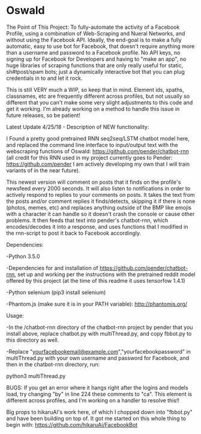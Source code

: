 # Oswald

The Point of This Project:
  To fully-automate the activity of a Facebook Profile, using a combination of Web-Scraping and Nueral Networks, and without using the Facebook API.  Ideally, the end-goal is to make a fully automatic, easy to use bot for Facebook, that doesn't require anything more than a username and password to a Facebook profile.  No API keys, no signing up for Facebook for Developers and having to "make an app", no huge libraries of scraping functions that are only really useful for static, sh#tpost/spam bots; just a dynamically interactive bot that you can plug credentials in to and let it rock.  

  This is still VERY much a WIP, so keep that in mind.  Element ids, xpaths, classnames, etc are frequently different across profiles, but not usually so different that you can't make some very slight adjustments to this code and get it working.  I'm already working on a method to handle this issue in future releases, so be patient!


Latest Update 4/25/18 - Description of NEW functionality:

I Found a pretty good pretrained RNN seq2seq/LSTM chatbot model here, and replaced the command line interface to input/output text with the webscraping functions of Oswald: https://github.com/pender/chatbot-rnn
(all credit for this RNN used in my project currently goes to Pender: https://github.com/pender I am actively developing my own that I will train variants of in the near future).

This newest version will comment on posts that it finds on the profile's newsfeed every 2000 seconds.  It will also listen to notifications in order to actively respond to replies to your comments on posts.  It takes the text from the posts and/or comment replies it finds/detects, skipping it if there is none (photos, memes, etc) and replaces anything outside of the BMP like emojis with a character it can handle so it doesn't crash the console or cause other problems.  It then feeds that text into pender's chatbot-rnn, which encodes/decodes it into a response, and uses functions that I modified in the rnn-script to post it back to Facebook accordingly.


Dependencies:

-Python 3.5.0  

-Dependencies for and installation of https://github.com/pender/chatbot-rnn, set up and working per the instructions with the pretrained reddit model offered by this project (at the time of this readme it uses tensorfow 1.4.1)

-Python selenium (pip3 install selenium)

-Phantom.js (make sure it is in your PATH variable):  http://phantomjs.org/


Usage:

-In the /chatbot-rnn directory of the chatbot-rnn project by pender that you install above, replace chatbot.py with multiThread.py, and copy fbbot.py to this directory as well.

-Replace "yourfacebookemail@example.com","yourfacebookpassword" in multiThread.py with your own username and password for Facebook, and then in the chatbot-rnn directory, run:

  python3 multiThread.py


BUGS: 
If you get an error where it hangs right after the logins and models load, try changing "by" in line 224  these comments to "ca".  This element is different across profiles, and I'm working on a handler to resolve this!!


Big props to hikaruAI's work here, of which I chopped down into "fbbot.py" and have been building on top of.  It got me started on this whole thing to begin with:
https://github.com/hikaruAi/FacebookBot
